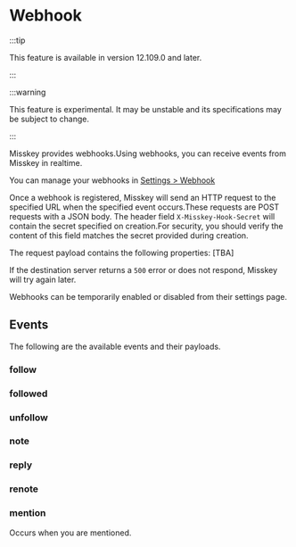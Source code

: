 # Webhook

:::tip

This feature is available in version 12.109.0 and later.

:::

:::warning

This feature is experimental. It may be unstable and its specifications may be subject to change.

:::

Misskey provides webhooks.Using webhooks, you can receive events from Misskey in realtime.

You can manage your webhooks in [Settings > Webhook](x-mi-web://settings/webhook)

Once a webhook is registered, Misskey will send an HTTP request to the specified URL when the specified event occurs.These requests are POST requests with a JSON body. The header field `X-Misskey-Hook-Secret` will contain the secret specified on creation.For security, you should verify the content of this field matches the secret provided during creation.

The request payload contains the following properties: [TBA]

<MkSchemaViewerItemObject :schema="{
type: 'object',
properties: {
hookId: {
 type: 'string',
 description: 'Webhook ID',
},
userId: {
 type: 'string',
 description: 'Webhook作成者のユーザーID',
},
eventId: {
 type: 'string',
 description: 'イベントのID',
},
createdAt: {
 type: 'integer',
 description: 'イベントが発生した日時(UNIX time、ミリ秒)',
},
type: {
 type: 'string',
 description: 'イベントの種類',
},
body: {
 type: 'object',
 description: 'イベントのペイロード',
},
}
}"/>

If the destination server returns a `500` error or does not respond, Misskey will try again later.

Webhooks can be temporarily enabled or disabled from their settings page.

## Events

The following are the available events and their payloads.

### follow

<MkSchemaViewerItemObject :schema="{
type: 'object',
properties: {
 user: {
 	$ref: 'misskey://User',
 	description: 'フォローを行ったユーザー',
 },
}
}"/>

<MkSchemaViewerItemObject :schema="{
type: 'object',
properties: {
user: {
 $ref: 'misskey://User',
 description: 'フォローしたユーザー',
},
}
}"/>

### followed

<MkSchemaViewerItemObject :schema="{
type: 'object',
properties: {
 user: {
 	$ref: 'misskey://User',
 	description: 'フォロー解除したユーザー',
 },
}
}"/>

<MkSchemaViewerItemObject :schema="{
type: 'object',
properties: {
user: {
 $ref: 'misskey://User',
 description: 'フォローを行ったユーザー',
},
}
}"/>

### unfollow

<MkSchemaViewerItemObject :schema="{
type: 'object',
properties: {
 note: {
 	$ref: 'misskey://Note',
 	description: '作成されたノート',
 },
}
}"/>

<MkSchemaViewerItemObject :schema="{
type: 'object',
properties: {
user: {
 $ref: 'misskey://User',
 description: 'フォロー解除したユーザー',
},
}
}"/>

### note

<MkSchemaViewerItemObject :schema="{
type: 'object',
properties: {
 note: {
 	$ref: 'misskey://Note',
 	description: '返信',
 },
}
}"/>

<MkSchemaViewerItemObject :schema="{
type: 'object',
properties: {
note: {
 $ref: 'misskey://Note',
 description: '作成されたノート',
},
}
}"/>

### reply

<MkSchemaViewerItemObject :schema="{
type: 'object',
properties: {
 note: {
 	$ref: 'misskey://Note',
 	description: 'Renote',
 },
}
}"/>

<MkSchemaViewerItemObject :schema="{
type: 'object',
properties: {
note: {
 $ref: 'misskey://Note',
 description: '返信',
},
}
}"/>

### renote

<MkSchemaViewerItemObject :schema="{
type: 'object',
properties: {
 note: {
 	$ref: 'misskey://Note',
 	description: 'メンションを含むノート',
 },
}
}"/>

<MkSchemaViewerItemObject :schema="{
type: 'object',
properties: {
note: {
 $ref: 'misskey://Note',
 description: 'Renote',
},
}
}"/>

### mention

Occurs when you are mentioned.

<MkSchemaViewerItemObject :schema="{
type: 'object',
properties: {
note: {
 $ref: 'misskey://Note',
 description: 'メンションを含むノート',
},
}
}"/>
